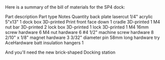 Here is a summary of the bill of materials for the SP4 dock:

Part description              Part type                     Notes                             Quantity
back plate                    lasercut 1/4" acrylic 5"x13"                                           1
dock box                      3D-printed                    Print front face down                    1
cradle                        3D-printed                                                             1
M4 nut bar                    3D-printed                                                             2
lock box                      3D-printed                                                             1
lock                          3D-printed                                                             1
M4 16mm screw                 hardware                                                               6
M4 nut                        hardware                                                               6
#4 1/2" machine screw         hardware                                                               8
2/10" x 1/8" magnet           hardware                                                               3
3/32" diameter pin 58mm long  hardware                      try AceHardware batt insulation hangers  1

And you'll need the new brick-shaped Docking station

